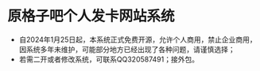 # 原格子吧个人发卡网站系统
* 自2024年1月25日起，本系统正式免费开源，允许个人商用，禁止企业商用，因系统多年未维护，可能部分地方已经出现了各种问题，请谨慎选择；
* 若需二开或者修改系统，可联系QQ320587491；接外包。

